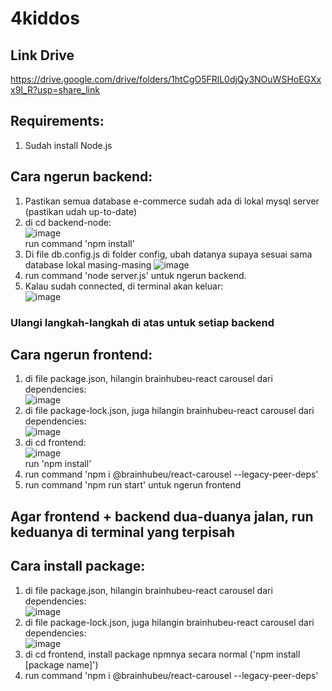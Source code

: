 # 4kiddos

## Link Drive
https://drive.google.com/drive/folders/1htCgO5FRlL0djQy3NOuWSHoEGXxx9I_R?usp=share_link

## Requirements:
1) Sudah install Node.js

## Cara ngerun backend:
1) Pastikan semua database e-commerce sudah ada di lokal mysql server (pastikan udah up-to-date)
2) di cd backend-node:  
![image](https://user-images.githubusercontent.com/89928533/227906983-16fb10d9-4cb8-492c-b608-ce89ade4fa2f.png)  
run command 'npm install'
4) Di file db.config.js di folder config, ubah datanya supaya sesuai sama database lokal masing-masing
![image](https://user-images.githubusercontent.com/89928533/227908009-749c9978-4dfb-4fda-a5ca-49becef85008.png)
3) run command 'node server.js' untuk ngerun backend.
4) Kalau sudah connected, di terminal akan keluar:  
![image](https://user-images.githubusercontent.com/89928533/227908593-ed5863df-bc1b-4665-a15e-8c027873b47c.png)  
### Ulangi langkah-langkah di atas untuk setiap backend

## Cara ngerun frontend:
1) di file package.json, hilangin brainhubeu-react carousel dari dependencies:  
![image](https://user-images.githubusercontent.com/89928533/227909896-69307eaa-10ba-47ed-8c76-b3cec7302c94.png)
2) di file package-lock.json, juga hilangin brainhubeu-react carousel dari dependencies:  
![image](https://user-images.githubusercontent.com/89928533/227910130-ff36c54b-7037-4a74-9c9e-5c0bdafd9581.png)
3) di cd frontend:  
![image](https://user-images.githubusercontent.com/89928533/227909704-a097d3b2-929c-45f8-9f10-60632e97cae9.png)  
run 'npm install'
4) run command 'npm i @brainhubeu/react-carousel --legacy-peer-deps'
5) run command 'npm run start' untuk ngerun frontend

## Agar frontend + backend dua-duanya jalan, run keduanya di terminal yang terpisah

## Cara install package:
1) di file package.json, hilangin brainhubeu-react carousel dari dependencies:  
![image](https://user-images.githubusercontent.com/89928533/227909896-69307eaa-10ba-47ed-8c76-b3cec7302c94.png)
2) di file package-lock.json, juga hilangin brainhubeu-react carousel dari dependencies:  
![image](https://user-images.githubusercontent.com/89928533/227910130-ff36c54b-7037-4a74-9c9e-5c0bdafd9581.png)
3) di cd frontend, install package npmnya secara normal ('npm install [package name]')
4) run command 'npm i @brainhubeu/react-carousel --legacy-peer-deps'






